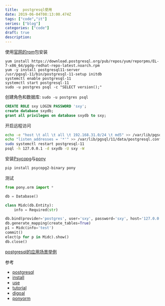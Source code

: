 ```yaml
---
title:  postgresql使用
date: 2019-06-04T08:13:00.474Z
tags: ["code","it"]
series: ["blog"]
categories: ["code"]
draft: true
description:
---
```


使用[官网的rpm](https://www.postgresql.org/download/linux/redhat/)包安装  
```shell
yum install https://download.postgresql.org/pub/repos/yum/reporpms/EL-7-x86_64/pgdg-redhat-repo-latest.noarch.rpm
yum -y install postgresql11-server
/usr/pgsql-11/bin/postgresql-11-setup initdb
systemctl enable postgresql-11
systemctl start postgresql-11
sudo -u postgres psql -c "SELECT version();"
```

创建角色和数据库: `sudo -u postgres psql`  
```sql
CREATE ROLE sxy LOGIN PASSWORD 'sxy';
create database sxydb;
grant all privileges on database sxydb to sxy;
```

开启远程访问  
```bash
echo -e "host \t all \t all \t 192.168.31.0/24 \t md5" >> /var/lib/pgsql/11/data/pg_hba.conf
echo "listen_addresses = '*'" >> /var/lib/pgsql/11/data/postgresql.conf
sudo systemctl restart postgresql-11
psql -h 127.0.0.1 -d sxydb -U sxy -W 
```

安装[Psycopg](http://initd.org/psycopg/)与[pony](https://docs.ponyorm.org/firststeps.html)  
```bash
pip install psycopg2-binary pony
```

测试  
```python
from pony.orm import *

db = Database()

class Midc(db.Entity):
	info = Required(str)

db.bind(provider='postgres', user='sxy', password='sxy', host='127.0.0.1', database='sxydb')
db.generate_mapping(create_tables=True)
p1 = Midc(info='test')
commit()
elect(p for p in Midc).show()
db.close()
```


[postgresql的应用场景举例](https://github.com/digoal/blog/blob/master/201611/20161124_02.md)


参考  
- [postgresql](https://www.postgresql.org/download/linux/redhat/)
- [install](https://linuxize.com/post/how-to-install-postgresql-on-centos-7/)
- [use](https://www.digitalocean.com/community/tutorials/how-to-install-and-use-postgresql-on-centos-7)
- [tutorial](https://www.postgresql.org/docs/11/index.html)
- [digoal](https://github.com/digoal/blog/blob/master/201706/20170601_02.md)
- [ponyorm](https://docs.ponyorm.org/firststeps.html)
